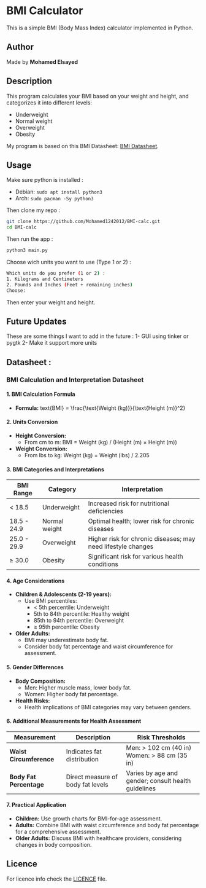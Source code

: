# BMI Calculator

This is a simple BMI (Body Mass Index) calculator implemented in Python.

## Author

Made by **Mohamed Elsayed**

## Description

This program calculates your BMI based on your weight and height, and categorizes it into different levels:

- Underweight
- Normal weight
- Overweight
- Obesity

My program is based on this BMI Datasheet: [BMI Datasheet](https://mohamed1242012.github.io/bmi_datasheet).

## Usage

Make sure python is installed :
- Debian: `sudo apt install python3`
- Arch: `sudo pacman -Sy python3`

Then clone my repo :
```bash
git clone https://github.com/Mohamed1242012/BMI-calc.git
cd BMI-calc
```

Then run the app :
```bash
python3 main.py
```

Choose wich units you want to use (Type 1 or 2) :
```bash
Which units do you prefer (1 or 2) :
1. Kilograms and Centimeters
2. Pounds and Inches (Feet + remaining inches)
Choose:
```
Then enter your weight and height.

## Future Updates
These are some things I want to add in the future :
1- GUI using tinker or pygtk
2- Make it support more units

## Datasheet :
### **BMI Calculation and Interpretation Datasheet**

#### **1. BMI Calculation Formula**
- **Formula:** 
  text{BMI} = \frac{\text{Weight (kg)}}{\text{Height (m)}^2}

#### **2. Units Conversion**
- **Height Conversion:**
  - From cm to m: 
    BMI = Weight (kg) / (Height (m) × Height (m))
- **Weight Conversion:**
  - From lbs to kg: 
    Weight (kg) = Weight (lbs) / 2.205

#### **3. BMI Categories and Interpretations**
| BMI Range | Category          | Interpretation |
|-----------|-------------------|----------------|
| < 18.5    | Underweight       | Increased risk for nutritional deficiencies |
| 18.5 - 24.9 | Normal weight    | Optimal health; lower risk for chronic diseases |
| 25.0 - 29.9 | Overweight       | Higher risk for chronic diseases; may need lifestyle changes |
| ≥ 30.0    | Obesity           | Significant risk for various health conditions |

#### **4. Age Considerations**
- **Children & Adolescents (2-19 years):**
  - Use BMI percentiles:
    - < 5th percentile: Underweight
    - 5th to 84th percentile: Healthy weight
    - 85th to 94th percentile: Overweight
    - ≥ 95th percentile: Obesity
- **Older Adults:**
  - BMI may underestimate body fat.
  - Consider body fat percentage and waist circumference for assessment.

#### **5. Gender Differences**
- **Body Composition:**
  - Men: Higher muscle mass, lower body fat.
  - Women: Higher body fat percentage.
- **Health Risks:**
  - Health implications of BMI categories may vary between genders.

#### **6. Additional Measurements for Health Assessment**
| Measurement              | Description                                  | Risk Thresholds           |
|-------------------------|----------------------------------------------|---------------------------|
| **Waist Circumference** | Indicates fat distribution                   | Men: > 102 cm (40 in) <br> Women: > 88 cm (35 in) |
| **Body Fat Percentage**  | Direct measure of body fat levels           | Varies by age and gender; consult health guidelines |

#### **7. Practical Application**
- **Children:** Use growth charts for BMI-for-age assessment.
- **Adults:** Combine BMI with waist circumference and body fat percentage for a comprehensive assessment.
- **Older Adults:** Discuss BMI with healthcare providers, considering changes in body composition.

## Licence
For licence info check the [LICENCE](LICENSE) file.
